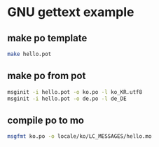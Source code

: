 # GNU gettext example


## make po template

```bash
make hello.pot
```

## make po from pot

```bash
msginit -i hello.pot -o ko.po -l ko_KR.utf8
msginit -i hello.pot -o de.po -l de_DE
```

## compile po to mo

```bash
msgfmt ko.po -o locale/ko/LC_MESSAGES/hello.mo
```
